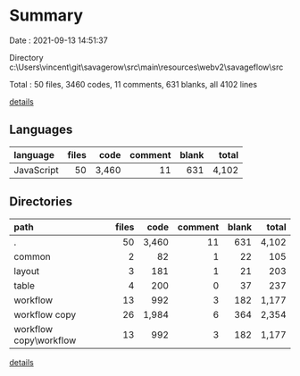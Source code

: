 # Summary

Date : 2021-09-13 14:51:37

Directory c:\Users\vincent\git\savagerow\src\main\resources\webv2\savageflow\src

Total : 50 files,  3460 codes, 11 comments, 631 blanks, all 4102 lines

[details](details.md)

## Languages
| language | files | code | comment | blank | total |
| :--- | ---: | ---: | ---: | ---: | ---: |
| JavaScript | 50 | 3,460 | 11 | 631 | 4,102 |

## Directories
| path | files | code | comment | blank | total |
| :--- | ---: | ---: | ---: | ---: | ---: |
| . | 50 | 3,460 | 11 | 631 | 4,102 |
| common | 2 | 82 | 1 | 22 | 105 |
| layout | 3 | 181 | 1 | 21 | 203 |
| table | 4 | 200 | 0 | 37 | 237 |
| workflow | 13 | 992 | 3 | 182 | 1,177 |
| workflow copy | 26 | 1,984 | 6 | 364 | 2,354 |
| workflow copy\workflow | 13 | 992 | 3 | 182 | 1,177 |

[details](details.md)